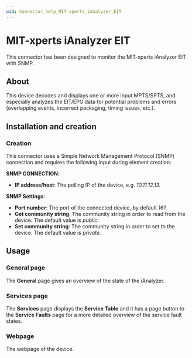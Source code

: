 ```yaml
---
uid: Connector_help_MIT-xperts_iAnalyzer_EIT
---
```


# MIT-xperts iAnalyzer EIT

This connector has been designed to monitor the MIT-xperts iAnalyzer EIT with SNMP.

## About

This device decodes and displays one or more input MPTS/SPTS, and especially analyzes the EIT/EPG data for potential problems and errors (overlapping events, incorrect packaging, timing issues, etc.).

## Installation and creation

### Creation

This connector uses a Simple Network Management Protocol (SNMP) connection and requires the following input during element creation:

**SNMP CONNECTION**:

- **IP address/host**: The polling IP of the device, e.g. *10.11.12.13.*

**SNMP Settings**:

- **Port number**: The port of the connected device, by default *161.*
- **Get community string**: The community string in order to read from the device. The default value is *public*.
- **Set community string**: The community string in order to set to the device. The default value is *private.*

## Usage

### General page

The **General** page gives an overview of the state of the iAnalyzer.

### Services page

The **Services** page displays the **Service Table** and it has a page button to the **Service Faults** page for a more detailed overview of the service fault states.

### Webpage

The webpage of the device.
